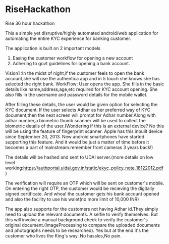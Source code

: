 # RiseHackathon
Rise 36 hour hackathon

This a simple yet disruptive/highly automated android/web application for automating the entire KYC experience for banking customer.

The application is built on 2 important models
1. Easing the customer workflow for opening a new account
2. Adhering to govt guidelines  for opening a bank account.

Vision1 :In the midst of night,if the customer feels to open the bank account,she will use the authentica app and in 5 touch  she knows she has selected the right bank.
WorkFlow:
User opens the app.
She fills in the basic details like name,address,age,etc required for KYC account opening.
She also fills in the username and password details for the mobile wallet.

After filling these details, the user would be given option for selecting the KYC document.
If the user selects Adhar as her preferred way of KYC document,then the next screen will prompt for Adhar number.Along with adhar number,a biometric thumb scanner will be used to collect the biometric details of the user.(Wondering if this is an external device? No this will be using the feature of fingerprint scanner. Apple has this inbuilt device since September 20, 2013. New android smartphones have started supporting this feature. And it would be just a matter of time before it becomes a part of mainstream.remember front cameras 3 years back!)

The details will be hashed and sent to UDAI server.(more details on low level working:https://authportal.uidai.gov.in/static/ekyc_policy_note_18122012.pdf)

The verification will require an OTP which will be sent on customer's mobile.
On entering the right OTP, the customer would be recieving the digitally signed certificate.
And whoa! the customer gets his bank account opened and also the facility to use his walet(no more limit of 10,000 INR)

The app also supports for the customers not having Adhar id.They simply need to upload the relevant documents.
A selfie to verify themselves. But this will involve a manual background check to verify the customer's original document.(ImageProcessing to compare the uploaded documents and photographs needs to be researched).
Yes but at the end it's the customer who lives the King's way. No hassles,No pain.

